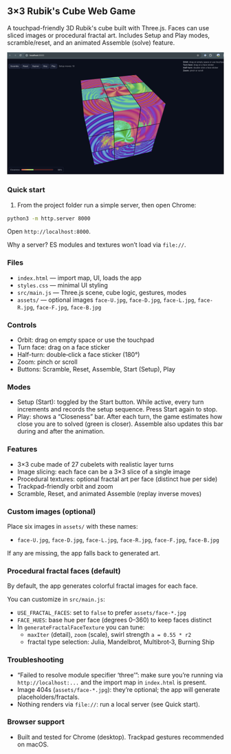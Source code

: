 ## 3×3 Rubik's Cube Web Game

A touchpad-friendly 3D Rubik's cube built with Three.js. Faces can use sliced images or procedural fractal art. Includes Setup and Play modes, scramble/reset, and an animated Assemble (solve) feature.

![psybik.png](assets/psybik.png)

### Quick start

1) From the project folder run a simple server, then open Chrome:

```bash
python3 -m http.server 8000
```

Open `http://localhost:8000`.

Why a server? ES modules and textures won’t load via `file://`.

### Files

- `index.html` — import map, UI, loads the app
- `styles.css` — minimal UI styling
- `src/main.js` — Three.js scene, cube logic, gestures, modes
- `assets/` — optional images `face-U.jpg`, `face-D.jpg`, `face-L.jpg`, `face-R.jpg`, `face-F.jpg`, `face-B.jpg`

### Controls

- Orbit: drag on empty space or use the touchpad
- Turn face: drag on a face sticker
- Half-turn: double‑click a face sticker (180°)
- Zoom: pinch or scroll
- Buttons: Scramble, Reset, Assemble, Start (Setup), Play

### Modes

- Setup (Start): toggled by the Start button. While active, every turn increments and records the setup sequence. Press Start again to stop.
- Play: shows a “Closeness” bar. After each turn, the game estimates how close you are to solved (green is closer). Assemble also updates this bar during and after the animation.

### Features

- 3×3 cube made of 27 cubelets with realistic layer turns
- Image slicing: each face can be a 3×3 slice of a single image
- Procedural textures: optional fractal art per face (distinct hue per side)
- Trackpad-friendly orbit and zoom
- Scramble, Reset, and animated Assemble (replay inverse moves)

### Custom images (optional)

Place six images in `assets/` with these names:

- `face-U.jpg`, `face-D.jpg`, `face-L.jpg`, `face-R.jpg`, `face-F.jpg`, `face-B.jpg`

If any are missing, the app falls back to generated art.

### Procedural fractal faces (default)

By default, the app generates colorful fractal images for each face.

You can customize in `src/main.js`:

- `USE_FRACTAL_FACES`: set to `false` to prefer `assets/face-*.jpg`
- `FACE_HUES`: base hue per face (degrees 0–360) to keep faces distinct
- In `generateFractalFaceTexture` you can tune:
  - `maxIter` (detail), `zoom` (scale), swirl strength `a = 0.55 * r2`
  - fractal type selection: Julia, Mandelbrot, Multibrot‑3, Burning Ship

### Troubleshooting

- “Failed to resolve module specifier ‘three’”: make sure you’re running via `http://localhost:...` and the import map in `index.html` is present.
- Image 404s (`assets/face-*.jpg`): they’re optional; the app will generate placeholders/fractals.
- Nothing renders via `file://`: run a local server (see Quick start).

### Browser support

- Built and tested for Chrome (desktop). Trackpad gestures recommended on macOS.


